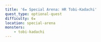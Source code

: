 ```yaml
---
title: '6★ Special Arena: HR Tobi-Kadachi'
quest_type: optional-quest
difficulty: 6★
location: special-arena
monsters:
    - tobi-kadachi
---
```

